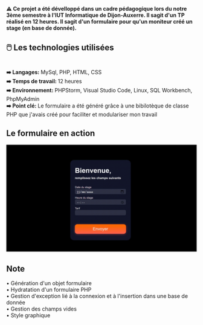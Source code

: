 <b> ⚠️ Ce projet a été dévelloppé dans un cadre pédagogique lors du notre 3ème semestre à l'IUT Informatique de Dijon-Auxerre.
Il sagit d'un TP réalisé en 12 heures. 
Il sagit d'un formulaire pour qu'un moniteur créé un stage (en base de donnée).</b>

<h2> 🖱️ Les technologies utilisées </h2>
  </br>
<b> ➡️ Langages: </b> MySql, PHP, HTML, CSS <br/>
<b> ➡️ Temps de travail: </b> 12 heures <br/>
<b> ➡️ Environnement: </b> PHPStorm, Visual Studio Code, Linux, SQL Workbench, PhpMyAdmin <br/>
<b> ➡️ Point clé: </b> Le formulaire a été généré grâce à une bibilotèque de classe PHP que j'avais créé pour faciliter et modulariser mon travail
<br/>

<h2> Le formulaire en action </h2>
<p align="center">
      <img src="Demo-Site.gif" width="800">
 </p>

<h2> Note </h2>
• Génération d'un objet formulaire <br/>
• Hydratation d'un formulaire PHP <br/>
• Gestion d'exception lié à la connexion et à l'insertion dans une base de donnée <br/>
• Gestion des champs vides <br/>
• Style graphique <br/>

